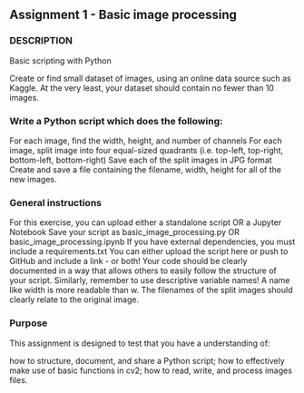 ## Assignment 1 - Basic image processing

### DESCRIPTION

Basic scripting with Python

Create or find small dataset of images, using an online data source such as Kaggle. At the very least, your dataset should contain no fewer than 10 images.



### Write a Python script which does the following:

For each image, find the width, height, and number of channels
For each image, split image into four equal-sized quadrants (i.e. top-left, top-right, bottom-left, bottom-right)
Save each of the split images in JPG format
Create and save a file containing the filename, width, height for all of the new images.


### General instructions

For this exercise, you can upload either a standalone script OR a Jupyter Notebook
Save your script as basic_image_processing.py OR basic_image_processing.ipynb
If you have external dependencies, you must include a requirements.txt
You can either upload the script here or push to GitHub and include a link - or both!
Your code should be clearly documented in a way that allows others to easily follow the structure of your script.
Similarly, remember to use descriptive variable names! A name like width is more readable than w.
The filenames of the split images should clearly relate to the original image.


### Purpose

This assignment is designed to test that you have a understanding of:

how to structure, document, and share a Python script;
how to effectively make use of basic functions in cv2;
how to read, write, and process images files.
